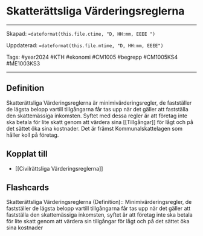 # Skatterättsliga Värderingsreglerna

---

Skapad: `=dateformat(this.file.ctime, "D, HH:mm, EEEE ")`

Uppdaterad: `=dateformat(this.file.mtime, "D, HH:mm, EEEE")`

Tags: #year2024 #KTH #ekonomi #CM1005 #begrepp #CM1005KS4 #ME1003KS3

---

## Definition

Skatterättsliga Värderingsreglerna är minimivärderingsregler, de fastställer de lägsta belopp vartill tillgångarna får tas upp när det gäller att fastställa den skattemässiga inkomsten. Syftet med dessa regler är att företag inte ska betala för lite skatt genom att värdera sina [[Tillgångar]] för lågt och på det sättet öka sina kostnader. Det är främst Kommunalskattelagen som håller koll på företag.

## Kopplat till

- [[Civilrättsliga Värderingsreglerna]]

## Flashcards

Skatterättsliga Värderingsreglerna (Definition):: Minimivärderingsregler, de fastställer de lägsta belopp vartill tillgångarna får tas upp när det gäller att fastställa den skattemässiga inkomsten, syftet är att företag inte ska betala för lite skatt genom att värdera sin tillgångar för lågt och på det sättet öka sina kostnader
<!--SR:!2024-03-21,16,290!2024-03-17,12,272-->
